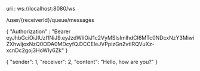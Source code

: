 uri : ws://localhost:8080/ws

/user/{receiverId}/queue/messages

{ "Authorization" : "Bearer eyJhbGciOiJIUzI1NiJ9.eyJzdWIiOiJ1c2VyMSIsImlhdCI6MTc0NDcxNzY3MiwiZXhwIjoxNzQ0ODA0MDcyfQ.DCCEleJVPpizGn2vtIRQVuXz-xcnDc2goj3HoWIy6Zk" }

{
"sender": 1,
"receiver": 2,
"content": "Hello, how are you?"
}
